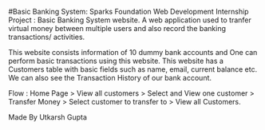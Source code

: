 #Basic Banking System:
Sparks Foundation Web Development Internship Project : Basic Banking System website. 
A web application used to tranfer virtual money between multiple users and also record the banking transactions/ activities.

This website consists information of 10 dummy bank accounts and One can perform basic transactions using this website.
This website has a Customers table with basic fields such as name, email, current balance etc.
We can also see the Transaction History of our bank account.

Flow : Home Page > View all customers > Select and View one customer > Transfer Money > Select customer to transfer to > View all Customers.

Made By Utkarsh Gupta
